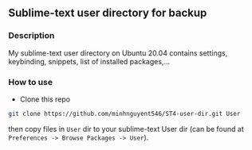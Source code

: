 ## Sublime-text user directory for backup

### Description

My sublime-text user directory on Ubuntu 20.04 contains settings, keybinding, snippets, list of installed packages,...

### How to use

- Clone this repo

```bash
git clone https://github.com/minhnguyent546/ST4-user-dir.git User
```

then copy files in `User` dir to your sublime-text User dir (can be found at `Preferences -> Browse Packages -> User`).